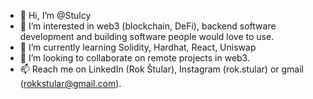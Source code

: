 - 👋 Hi, I’m @Stulcy
- 👀 I’m interested in web3 (blockchain, DeFi), backend software development and building software people would love to use.
- 🌱 I’m currently learning Solidity, Hardhat, React, Uniswap
- 💞️ I’m looking to collaborate on remote projects in web3.
- 📫 Reach me on LinkedIn (Rok Štular), Instagram (rok.stular) or gmail (rokkstular@gmail.com).

<!---
Stulcy/Stulcy is a ✨ special ✨ repository because its `README.md` (this file) appears on your GitHub profile.
You can click the Preview link to take a look at your changes.
--->
